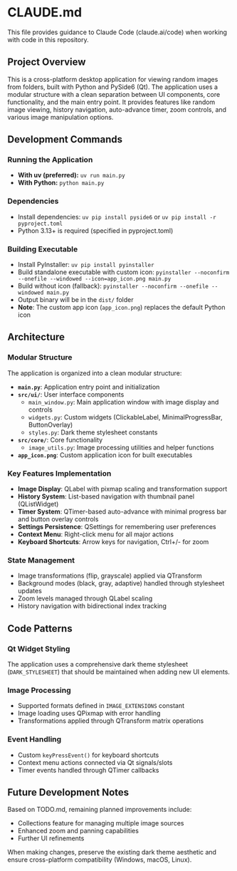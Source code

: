 # CLAUDE.md

This file provides guidance to Claude Code (claude.ai/code) when working with code in this repository.

## Project Overview

This is a cross-platform desktop application for viewing random images from folders, built with Python and PySide6 (Qt). The application uses a modular structure with a clean separation between UI components, core functionality, and the main entry point. It provides features like random image viewing, history navigation, auto-advance timer, zoom controls, and various image manipulation options.

## Development Commands

### Running the Application
- **With uv (preferred):** `uv run main.py`
- **With Python:** `python main.py`

### Dependencies
- Install dependencies: `uv pip install pyside6` or `uv pip install -r pyproject.toml`
- Python 3.13+ is required (specified in pyproject.toml)

### Building Executable
- Install PyInstaller: `uv pip install pyinstaller`
- Build standalone executable with custom icon: `pyinstaller --noconfirm --onefile --windowed --icon=app_icon.png main.py`
- Build without icon (fallback): `pyinstaller --noconfirm --onefile --windowed main.py`
- Output binary will be in the `dist/` folder
- **Note**: The custom app icon (`app_icon.png`) replaces the default Python icon

## Architecture

### Modular Structure
The application is organized into a clean modular structure:

- **`main.py`**: Application entry point and initialization
- **`src/ui/`**: User interface components
  - `main_window.py`: Main application window with image display and controls
  - `widgets.py`: Custom widgets (ClickableLabel, MinimalProgressBar, ButtonOverlay)
  - `styles.py`: Dark theme stylesheet constants
- **`src/core/`**: Core functionality
  - `image_utils.py`: Image processing utilities and helper functions
- **`app_icon.png`**: Custom application icon for built executables

### Key Features Implementation
- **Image Display**: QLabel with pixmap scaling and transformation support
- **History System**: List-based navigation with thumbnail panel (QListWidget)
- **Timer System**: QTimer-based auto-advance with minimal progress bar and button overlay controls
- **Settings Persistence**: QSettings for remembering user preferences
- **Context Menu**: Right-click menu for all major actions
- **Keyboard Shortcuts**: Arrow keys for navigation, Ctrl+/- for zoom

### State Management
- Image transformations (flip, grayscale) applied via QTransform
- Background modes (black, gray, adaptive) handled through stylesheet updates
- Zoom levels managed through QLabel scaling
- History navigation with bidirectional index tracking

## Code Patterns

### Qt Widget Styling
The application uses a comprehensive dark theme stylesheet (`DARK_STYLESHEET`) that should be maintained when adding new UI elements.

### Image Processing
- Supported formats defined in `IMAGE_EXTENSIONS` constant
- Image loading uses QPixmap with error handling
- Transformations applied through QTransform matrix operations

### Event Handling
- Custom `keyPressEvent()` for keyboard shortcuts
- Context menu actions connected via Qt signals/slots
- Timer events handled through QTimer callbacks

## Future Development Notes

Based on TODO.md, remaining planned improvements include:
- Collections feature for managing multiple image sources
- Enhanced zoom and panning capabilities
- Further UI refinements

When making changes, preserve the existing dark theme aesthetic and ensure cross-platform compatibility (Windows, macOS, Linux).
